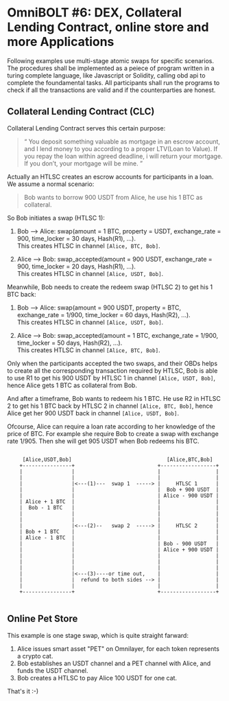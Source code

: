 # OmniBOLT #6: DEX, Collateral Lending Contract, online store and more Applications

Following examples use multi-stage atomic swaps for specific scenarios. The procedures shall be implemented as a peiece of program written in a turing complete language, like Javascript or Solidity, calling obd api to complete the foundamental tasks. All participants shall run the programs to check if all the transactions are valid and if the counterparties are honest.  



## Collateral Lending Contract (CLC)
Collateral Lending Contract serves this certain purpose:  

>“
You deposit something valuable as mortgage in an escrow account, and I lend money to you according to a proper LTV(Loan to Value). If you repay the loan within agreed deadline, i will return your mortgage. If you don’t, your mortgage will be mine.
”


Actually an HTLSC creates an escrow accounts for participants in a loan. We assume a normal scenario: 

>Bob wants to borrow 900 USDT from Alice, he use his 1 BTC as collateral. 

So Bob initiates a swap (HTLSC 1):

1) Bob --> Alice: swap(amount = 1 BTC, property = USDT, exchange_rate = 900, time_locker = 30 days, Hash(R1), ...).  
This creates HTLSC in channel `[Alice, BTC, Bob]`.

2) Alice --> Bob: swap_accepted(amount = 900 USDT, exchange_rate = 900, time_locker = 20 days, Hash(R1), ...).  
This creates HTLSC in channel `[Alice, USDT, Bob]`.


Meanwhile, Bob needs to create the redeem swap (HTLSC 2) to get his 1 BTC back:

1) Bob --> Alice: swap(amount = 900 USDT, property = BTC, exchange_rate = 1/900, time_locker = 60 days, Hash(R2), ...).  
This creates HTLSC in channel `[Alice, USDT, Bob]`.

1) Alice --> Bob: swap_accepted(amount = 1 BTC, exchange_rate = 1/900, time_locker = 50 days, Hash(R2), ...).  
This creates HTLSC in channel `[Alice, BTC, Bob]`.

Only when the participants accepted the two swaps, and their OBDs helps to create all the corresponding transaction required by HTLSC, Bob is able to use R1 to get his 900 USDT by HTLSC 1 in channel `[Alice, USDT, Bob]`, hence Alice gets 1 BTC as collateral from Bob. 

And after a timeframe, Bob wants to redeem his 1 BTC. He use R2 in HTLSC 2 to get his 1 BTC back by HTLSC 2 in channel `[Alice, BTC, Bob]`, hence Alice get her 900 USDT back in channel `[Alice, USDT, Bob]`.

Ofcourse, Alice can require a loan rate according to her knowledge of the price of BTC. For example she require Bob to create a swap with exchange rate 1/905. Then she will get 905 USDT when Bob redeems his BTC.

```
                                 
     [Alice,USDT,Bob]                               [Alice,BTC,Bob]
    +----------------+                           +------------------+
    |                |                           |                  |
    |                |                           |                  |
    |                |<---(1)---  swap 1  -----> |     HTLSC 1      |
    |                |                           |  Bob + 900 USDT  |
    |                |                           | Alice - 900 USDT |
    | Alice + 1 BTC  |                           |                  | 
    |  Bob - 1 BTC   |                           |                  |
    |                |                           |                  |
    |                |                           |                  |
    |                |<---(2)--   swap 2  -----> |     HTLSC 2      |
    | Bob + 1 BTC    |                           |                  |
    | Alice - 1 BTC  |                           |                  |
    |                |                           | Bob - 900 USDT   |
    |                |                           | Alice + 900 USDT |
    |                |                           |                  | 
    |                |                           |                  |
    |                |                           |                  |
    |                |<---(3)----or time out,    |                  |
    |                |	refund to both sides --> |                  |
    |                |                           |                  |
    +----------------+                           +------------------+
 
```  



## Online Pet Store

This example is one stage swap, which is quite straight farward:  

1) Alice issues smart asset "PET" on Omnilayer, for each token represents a crypto cat.  
2) Bob establishes an USDT channel and a PET channel with Alice, and funds the USDT channel.  
3) Bob creates a HTLSC to pay Alice 100 USDT for one cat.  

That's it :-)  



